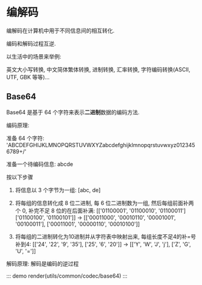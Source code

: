 # 编解码

编解码在计算机中用于不同信息间的相互转化.

编码和解码过程互逆.

以生活中的场景来举例:

英文大小写转换, 中文简体繁体转换, 进制转换, 汇率转换, 字符编码转换(ASCII, UTF, GBK 等等)...

## Base64

Base64 是基于 64 个字符来表示**二进制**数据的编码方法.

编码原理:

准备 64 个字符: 'ABCDEFGHIJKLMNOPQRSTUVWXYZabcdefghijklmnopqrstuvwxyz0123456789+/'

准备一个待编码信息: abcde

按以下步骤

1. 将信息以 3 个字节为一组: [abc, de]

2. 将每组的信息转化成 8 位二进制, 每 6 位二进制数为一组, 然后每组前面补两个 0, 补完不足 8 位的在后面补满:
   [['01100001', '01100010', '01100011']
['01100100', '01100101']] -> [['00011000', '00010110', '00001001', '00100011'], ['00011001', '00000110', '00010100']]

3. 将每组的二进制转化为10进制并从字符表中映射出来, 每组长度不足4的补=号补到4: [['24', '22', '9', '35'], ['25', '6', '20']] -> [['Y', 'W', 'J', 'j'], ['Z', 'G', 'U', '=']]

解码原理:
解码是编码的逆过程

::: demo
render(utils/common/codec/base64)
:::
